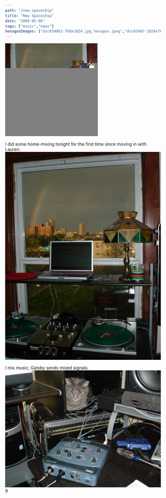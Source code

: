 ```yaml
---
path: "/new_spaceship"
title: "New Spaceship"
date: "2009-05-06"
tags: ["music","news"]
hexagonImages: ["dsc034861-768x1024.jpg_hexagon.jpeg","dsc03487-1024x768.jpg_hexagon.jpeg","dsc034861.jpg_hexagon.jpeg","dsc03487.jpg_hexagon.jpeg"]
---
```


 [![](dsc034861.jpeg)](dsc034861.jpeg)

I did some home-mixing tonight for the first time since moving in with Lauren. [![dsc034861](dsc034861-768x1024.jpg "dsc034861")](dsc034861.jpg)  
  
I mix music; Gatsby sends mixed signals. [![dsc03487](dsc03487-1024x768.jpg "dsc03487")](dsc03487.jpg) 9 
  <!---
  <div class="field field-type-filefield field-field-images" xmlns="http://www.w3.org/1999/xhtml">
      
    <div class="field-items">
            <div class="field-item odd">
                    <a href="http://www.beigerecords.com/joe-old/sites/default/files/dsc034861.jpeg" class="imagecache imagecache-square_thumbnail imagecache-imagelink imagecache-square_thumbnail_imagelink"><img src="http://www.beigerecords.com/joe-old/sites/default/files/imagecache/square_thumbnail/dsc034861.jpeg" alt="" title="" width="300" height="300" class="imagecache imagecache-square_thumbnail"/></a>        </div>
        </div>
</div> 

I did some home-mixing tonight for the first time since moving in with Lauren.
 <a href="http://www.beigerecords.com/joe/wp-content/uploads/2009/05/dsc034861.jpg" xmlns="http://www.w3.org/1999/xhtml">


<img src="/joe/newdrupal/sites/default/files/images/dsc034861-768x1024.jpg" alt="dsc034861" title="dsc034861" width="500" class="alignnone size-large wp-image-314"/></a> 
 <br xmlns="http://www.w3.org/1999/xhtml"/> <br xmlns="http://www.w3.org/1999/xhtml"/> I mix music; Gatsby sends mixed signals.
 <a href="http://www.beigerecords.com/joe/wp-content/uploads/2009/05/dsc03487.jpg" xmlns="http://www.w3.org/1999/xhtml"><img src="/joe/newdrupal/sites/default/files/images/dsc03487-1024x768.jpg" alt="dsc03487" title="dsc03487" width="500" class="alignnone size-large wp-image-315"/></a> 
 9
  --->